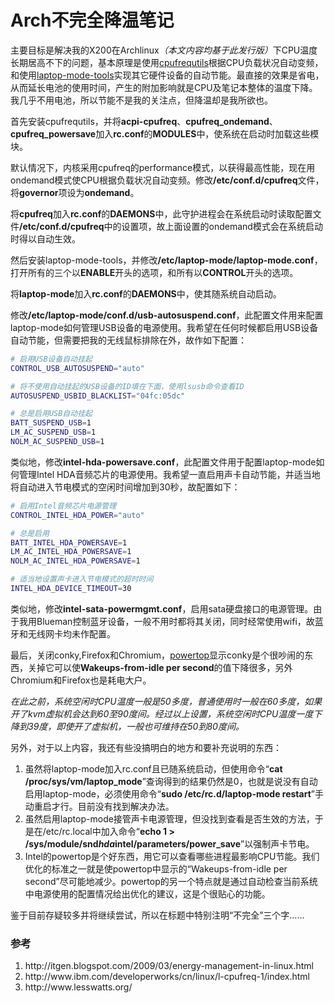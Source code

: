 # Arch不完全降温笔记

<p>主要目标是解决我的X200在Archlinux<em>（本文内容均基于此发行版）</em>下CPU温度长期居高不下的问题，基本原理是使用<a href="http://wiki.archlinux.org/index.php/Cpufrequtils">cpufrequtils</a>根据CPU负载状况自动变频，和使用<a href="http://wiki.archlinux.org/index.php/Laptop_Mode_Tools">laptop-mode-tools</a>实现其它硬件设备的自动节能。最直接的效果是省电，从而延长电池的使用时间，产生的附加影响就是CPU及笔记本整体的温度下降。我几乎不用电池，所以节能不是我的关注点，但降温却是我所欲也。</p>

<p>首先安装cpufrequtils，并将<strong>acpi-cpufreq</strong>、<strong>cpufreq_ondemand</strong>、<strong>cpufreq_powersave</strong>加入<strong>rc.conf</strong>的<strong>MODULES</strong>中，使系统在启动时加载这些模块。</p>

<p>默认情况下，内核采用cpufreq的performance模式，以获得最高性能，现在用ondemand模式使CPU根据负载状况自动变频。修改<strong>/etc/conf.d/cpufreq</strong>文件，将<strong>governor</strong>项设为<strong>ondemand</strong>。</p>

<p>将<strong>cpufreq</strong>加入<strong>rc.conf</strong>的<strong>DAEMONS</strong>中，此守护进程会在系统启动时读取配置文件<strong>/etc/conf.d/cpufreq</strong>中的设置项，故上面设置的ondemand模式会在系统启动时得以自动生效。</p>

<p>然后安装laptop-mode-tools，并修改<strong>/etc/laptop-mode/laptop-mode.conf</strong>，打开所有的三个以<strong>ENABLE</strong>开头的选项，和所有以<strong>CONTROL</strong>开头的选项。</p>

<p>将<strong>laptop-mode</strong>加入<strong>rc.conf</strong>的<strong>DAEMONS</strong>中，使其随系统自动启动。</p>

<p>修改<strong>/etc/laptop-mode/conf.d/usb-autosuspend.conf</strong>，此配置文件用来配置laptop-mode如何管理USB设备的电源使用。我希望在任何时候都启用USB设备自动节能，但需要把我的无线鼠标排除在外，故作如下配置：</p>

```bash
# 启用USB设备自动挂起
CONTROL_USB_AUTOSUSPEND="auto"

# 将不使用自动挂起的USB设备的ID填在下面，使用lsusb命令查看ID
AUTOSUSPEND_USBID_BLACKLIST="04fc:05dc"

# 总是启用USB自动挂起
BATT_SUSPEND_USB=1
LM_AC_SUSPEND_USB=1
NOLM_AC_SUSPEND_USB=1
```

<p>类似地，修改<strong>intel-hda-powersave.conf</strong>，此配置文件用于配置laptop-mode如何管理Intel HDA音频芯片的电源使用。我希望一直启用声卡自动节能，并适当地将自动进入节电模式的空闲时间增加到30秒，故配置如下：</p>

```bash
# 启用Intel音频芯片电源管理
CONTROL_INTEL_HDA_POWER="auto"

# 总是启用
BATT_INTEL_HDA_POWERSAVE=1
LM_AC_INTEL_HDA_POWERSAVE=1
NOLM_AC_INTEL_HDA_POWERSAVE=1

# 适当地设置声卡进入节电模式的超时时间
INTEL_HDA_DEVICE_TIMEOUT=30
```

<p>类似地，修改<strong>intel-sata-powermgmt.conf</strong>，启用sata硬盘接口的电源管理。由于我用Blueman控制蓝牙设备，一般不用时都将其关闭，同时经常使用wifi，故蓝牙和无线网卡均未作配置。</p>

<p>最后，关闭conky,Firefox和Chromium，<a href="http://www.lesswatts.org/projects/powertop/">powertop</a>显示conky是个很吵闹的东西，关掉它可以使<strong>Wakeups-from-idle per second</strong>的值下降很多，另外Chromium和Firefox也是耗电大户。</p>

<p><em>在此之前，系统空闲时CPU温度一般是50多度，普通使用时一般在60多度，如果开了kvm虚拟机会达到60至90度间。经过以上设置，系统空闲时CPU温度一度下降到39度，即使开了虚拟机，一般也可维持在50到80度间。</em></p>

<p>另外，对于以上内容，我还有些没搞明白的地方和要补充说明的东西：</p>

<ol>
<li>虽然将laptop-mode加入rc.conf且已随系统启动，但使用命令“<strong>cat /proc/sys/vm/laptop_mode</strong>”查询得到的结果仍然是0，也就是说没有自动启用laptop-mode，必须使用命令“<strong>sudo /etc/rc.d/laptop-mode restart</strong>”手动重启才行。目前没有找到解决办法。</li>
<li>虽然启用laptop-mode接管声卡电源管理，但没找到查看是否生效的方法，于是在/etc/rc.local中加入命令“<strong>echo 1 &gt; /sys/module/snd<em>hda</em>intel/parameters/power_save</strong>”以强制声卡节电。</li>
<li>Intel的powertop是个好东西，用它可以查看哪些进程最影响CPU节能。我们优化的标准之一就是使powertop中显示的“Wakeups-from-idle per second”尽可能地减少。powertop的另一个特点就是通过自动检查当前系统中电源使用的配置情况给出优化的建议，这是个很贴心的功能。</li>
</ol>

<p>鉴于目前存疑较多并将继续尝试，所以在标题中特别注明“不完全”三个字……</p>

<h3>参考</h3>

<ol>
<li>http://itgen.blogspot.com/2009/03/energy-management-in-linux.html</li>
<li>http://www.ibm.com/developerworks/cn/linux/l-cpufreq-1/index.html</li>
<li>http://www.lesswatts.org/</li>
</ol>

